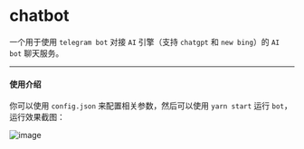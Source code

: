 # chatbot
一个用于使用 `telegram bot` 对接 `AI` 引擎（支持 `chatgpt` 和 `new bing`）的 `AI bot` 聊天服务。

---

#### 使用介绍
你可以使用 `config.json` 来配置相关参数，然后可以使用 `yarn start` 运行 `bot`，运行效果截图：

![image](https://github.com/Jackarain/chatbot/assets/378220/0482a8d2-423e-4292-9b1b-0bfd87954dcd)

